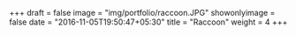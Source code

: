 +++
draft = false
image = "img/portfolio/raccoon.JPG"
showonlyimage = false
date = "2016-11-05T19:50:47+05:30"
title = "Raccoon"
weight = 4
+++
